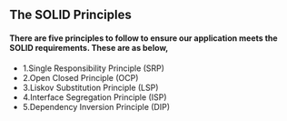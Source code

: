 ## The SOLID Principles
 
#### There are five principles to follow to ensure our application meets the SOLID requirements. These are as below,
* 1.Single Responsibility Principle (SRP)
* 2.Open Closed Principle (OCP)
* 3.Liskov Substitution Principle (LSP)
* 4.Interface Segregation Principle (ISP)
* 5.Dependency Inversion Principle (DIP)

